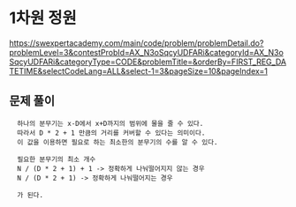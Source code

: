 # 1차원 정원
https://swexpertacademy.com/main/code/problem/problemDetail.do?problemLevel=3&contestProbId=AX_N3oSqcyUDFARi&categoryId=AX_N3oSqcyUDFARi&categoryType=CODE&problemTitle=&orderBy=FIRST_REG_DATETIME&selectCodeLang=ALL&select-1=3&pageSize=10&pageIndex=1

## 문제 풀이
```
  하나의 분무기는 x-D에서 x+D까지의 범위에 물을 줄 수 있다.   
  따라서 D * 2 + 1 만큼의 거리를 커버할 수 있다는 의미이다.   
  이 값을 이용하면 필요로 하는 최소한의 분무기의 수를 알 수 있다.   
  
  필요한 분무기의 최소 개수   
  N / (D * 2 + 1) + 1 -> 정확하게 나눠떨어지지 않는 경우      
  N / (D * 2 + 1) -> 정확하게 나눠떨어지는 경우   
     
  가 된다.
```
